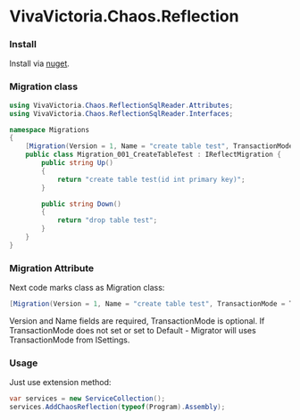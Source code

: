 ﻿# VivaVictoria.Chaos.Reflection

### Install
Install via [nuget](https://www.nuget.org/packages/VivaVictoria.Chaos.RawSql/).

### Migration class
```c#
using VivaVictoria.Chaos.ReflectionSqlReader.Attributes;
using VivaVictoria.Chaos.ReflectionSqlReader.Interfaces;

namespace Migrations
{
    [Migration(Version = 1, Name = "create table test", TransactionMode = TransactionMode.One)]
    public class Migration_001_CreateTableTest : IReflectMigration {
        public string Up()
        {
            return "create table test(id int primary key)";
        }

        public string Down()
        {
            return "drop table test";
        }
    }
}
```

### Migration Attribute
Next code marks class as Migration class:
```c#
[Migration(Version = 1, Name = "create table test", TransactionMode = TransactionMode.One)]
```
Version and Name fields are required, TransactionMode is optional. If TransactionMode does not set or set to Default - Migrator will uses TransactionMode from ISettings.

### Usage
Just use extension method:
```c#
var services = new ServiceCollection();
services.AddChaosReflection(typeof(Program).Assembly);
```
